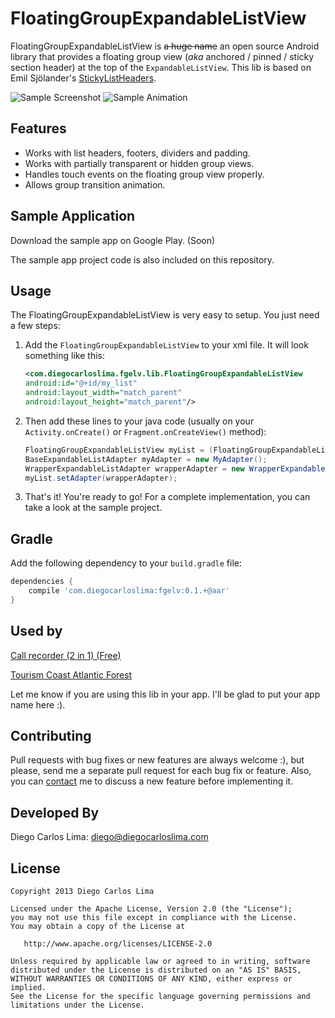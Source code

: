 # FloatingGroupExpandableListView
FloatingGroupExpandableListView is ~~a huge name~~ an open source Android library that provides a floating group view (*aka* anchored / pinned / sticky section header) at the top of the `ExpandableListView`. This lib is based on Emil Sjölander's [StickyListHeaders](https://github.com/emilsjolander/StickyListHeaders).

![Sample Screenshot](https://github.com/diegocarloslima/FloatingGroupExpandableListView/raw/master/sample.png)&nbsp;![Sample Animation](https://github.com/diegocarloslima/FloatingGroupExpandableListView/raw/master/sample_animation.gif)

## Features
- Works with list headers, footers, dividers and padding.
- Works with partially transparent or hidden group views.
- Handles touch events on the floating group view properly.
- Allows group transition animation.

## Sample Application
Download the sample app on Google Play. (Soon)

The sample app project code is also included on this repository.

## Usage
The FloatingGroupExpandableListView is very easy to setup. You just need a few steps:

1. Add the `FloatingGroupExpandableListView` to your xml file. It will look something like this:

    ```xml
    <com.diegocarloslima.fgelv.lib.FloatingGroupExpandableListView
    android:id="@+id/my_list"
    android:layout_width="match_parent"
    android:layout_height="match_parent"/>
    ```

2. Then add these lines to your java code (usually on your `Activity.onCreate()` or `Fragment.onCreateView()` method):

    ```java
    FloatingGroupExpandableListView myList = (FloatingGroupExpandableListView) findViewById(R.id.my_list);
    BaseExpandableListAdapter myAdapter = new MyAdapter();
    WrapperExpandableListAdapter wrapperAdapter = new WrapperExpandableListAdapter(myAdapter);
    myList.setAdapter(wrapperAdapter);
    ```

3. That's it! You're ready to go! For a complete implementation, you can take a look at the sample project.

## Gradle
Add the following dependency to your `build.gradle` file:

```groovy
dependencies {
    compile 'com.diegocarloslima:fgelv:0.1.+@aar'
}
```

## Used by

[Call recorder (2 in 1) (Free)](https://play.google.com/store/apps/details?id=com.CallVoiceRecorderFree)

[Tourism Coast Atlantic Forest](https://play.google.com/store/apps/details?id=br.com.jalan.oasis2.srcvb2014)

Let me know if you are using this lib in your app. I'll be glad to put your app name here :).

## Contributing

Pull requests with bug fixes or new features are always welcome :), but please, send me a separate pull request for each bug fix or feature. Also, you can [contact](mailto:diego@diegocarloslima.com) me to discuss a new feature before implementing it.

## Developed By

Diego Carlos Lima: <diego@diegocarloslima.com>

## License

    Copyright 2013 Diego Carlos Lima

    Licensed under the Apache License, Version 2.0 (the "License");
    you may not use this file except in compliance with the License.
    You may obtain a copy of the License at

       http://www.apache.org/licenses/LICENSE-2.0

    Unless required by applicable law or agreed to in writing, software
    distributed under the License is distributed on an "AS IS" BASIS,
    WITHOUT WARRANTIES OR CONDITIONS OF ANY KIND, either express or implied.
    See the License for the specific language governing permissions and
    limitations under the License.
